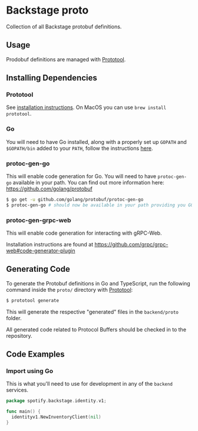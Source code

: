 # Backstage proto

Collection of all Backstage protobuf definitions.

## Usage

Prodobuf definitions are managed with [Prototool](https://github.com/uber/prototool).

## Installing Dependencies

### Prototool

See [installation instructions](https://github.com/uber/prototool/blob/dev/docs/install.md). On MacOS you can use `brew install prototool`.

### Go

You will need to have Go installed, along with a properly set up `GOPATH` and `$GOPATH/bin` added to your `PATH`, follow the instructions [here](https://golang.org/doc/install#install).

### protoc-gen-go

This will enable code generation for Go. You will need to have `protoc-gen-go` available in your path. You can find out more information here: https://github.com/golang/protobuf

```bash
$ go get -u github.com/golang/protobuf/protoc-gen-go
$ protoc-gen-go # should now be available in your path providing you GOPATH + GOBIN paths are setup correctly.
```

### protoc-gen-grpc-web

This will enable code generation for interacting with gRPC-Web.

Installation instructions are found at https://github.com/grpc/grpc-web#code-generator-plugin

## Generating Code

To generate the Protobuf definitions in Go and TypeScript, run the following command inside the `proto/` directory with [Prototool](https://github.com/uber/prototool):

```bash
$ prototool generate
```

This will generate the respective "generated" files in the `backend/proto` folder.

All generated code related to Protocol Buffers should be checked in to the repository.

## Code Examples

### Import using Go

This is what you'll need to use for development in any of the `backend` services.

```go
package spotify.backstage.identity.v1;

func main() {
  identityv1.NewInventoryClient(nil)
}
```

